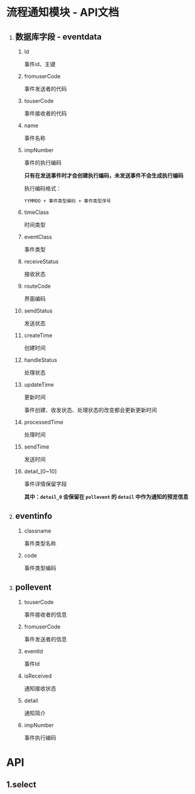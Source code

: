 # 流程通知模块 - API文档

1. ## 数据库字段 - eventdata

   1. Id

      事件id、主键

   2. fromuserCode

      事件发送者的代码

   3. touserCode

      事件接收者的代码

   4. name

      事件名称

   5. impNumber

      事件的执行编码

      **只有在发送事件时才会创建执行编码，未发送事件不会生成执行编码**

      执行编码格式：

      `YYMMDD + 事件类型编码 + 事件类型序号`

   6. timeClass

      时间类型

   7. eventClass

      事件类型

   8. receiveStatus

      接收状态

   9. routeCode

      界面编码

   10. sendStatus

       发送状态

   11. createTime

       创建时间

   12. handleStatus

       处理状态

   13. updateTime

       更新时间

       事件创建、收发状态、处理状态的改变都会更新更新时间

   14. processedTime

       处理时间

   15. sendTime

       发送时间

   16. detail_[0~10]

       事件详情保留字段

       **其中：`detail_0` 会保留在 `pollevent` 的 `detail` 中作为通知的预览信息**

2. ## eventinfo

   1. classname

      事件类型名称

   2. code

      事件类型编码

3. ## pollevent

   1. touserCode

      事件接收者的信息

   2. fromuserCode

      事件发送者的信息

   3. eventId

      事件Id

   4. isReceived

      通知接收状态

   5. detail

      通知简介

   6. impNumber

      事件执行编码

#  API

## 1.select

